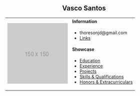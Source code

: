 <h2 align="center">Vasco Santos</h2>
<table>
  <tbody>
    <tr>      
      <td width="50%" rowspan="4">
        <img alt="Photo" src="./img/placeholder.png" style="width:100%" />
      </td>
      <td><b>Information</b></td>
    </tr>
    <tr>
      <td>
        <ul>
          <li>thoresonjd@gmail.com</li>
          <li><a href="./pages/links.md">Links</a></li>
        </ul>
      </td>
    </tr>
    <tr><td><b>Showcase</b></td></tr>
    <tr>
      <td width="50%">
        <ul>
          <li><a href="./pages/education.md">Education</a></li>
          <li><a href="./pages/experience.md">Experience</a></li>
          <li><a href="./pages/projects.md">Projects</a></li>
          <li><a href="./pages/qualifications.md">Skills & Qualifications</a></li>
          <li><a href="./pages/extracurriculars.md">Honors & Extracurriculars</a></li>
        </ul>
      </td>
    </tr>
  </tbody>
</table>